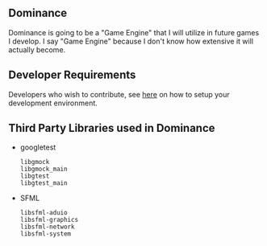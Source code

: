 ## Dominance

Dominance is going to be a "Game Engine" that I will utilize in future games I develop. I say "Game Engine" because I don't know how extensive it will actually become.

## Developer Requirements

Developers who wish to contribute, see [here](https://github.com/domhankle/Dominance/wiki/Setting-up-Development-Environment) on how to setup your development environment.

## Third Party Libraries used in Dominance

- googletest
  ```
  libgmock
  libgmock_main
  libgtest
  libgtest_main
  ```
- SFML
  ```
  libsfml-aduio
  libsfml-graphics
  libsfml-network
  libsfml-system
  ```
